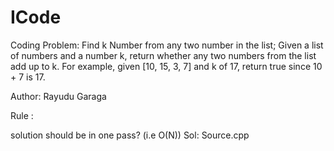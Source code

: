# ICode
Coding Problem: Find k Number from any two number in the list;
Given a list of numbers and a number k, return whether any two numbers from the list add up to k. For example, given [10, 15, 3, 7] and k of 17, return true since 10 + 7 is 17.

Author: Rayudu Garaga

Rule :

solution should be in one pass? (i.e O(N))
Sol: Source.cpp
